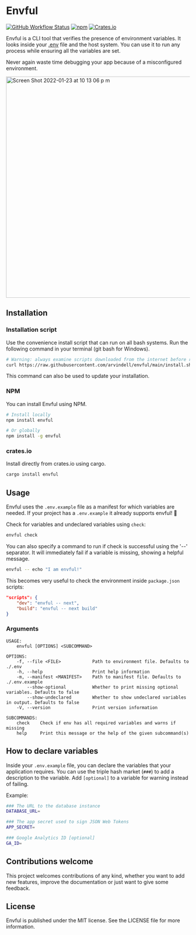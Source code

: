 # Envful

<a href="https://github.com/arvindell/envful/actions/workflows/build.yml"><img alt="GitHub Workflow Status" src="https://img.shields.io/github/workflow/status/arvindell/envful/build?style=flat-square"></a> <a href="https://www.npmjs.com/package/envful"><img alt="npm" src="https://img.shields.io/npm/v/envful?style=flat-square"></a> <a href="https://crates.io/crates/envful"><img alt="Crates.io" src="https://img.shields.io/crates/v/envful?style=flat-square"></a>

Envful is a CLI tool that verifies the presence of environment variables. It looks inside your [.env](https://www.npmjs.com/package/dotenv) file and the host system. You can use it to run any process while ensuring all the variables are set.

Never again waste time debugging your app because of a misconfigured environment.

<img width="605" alt="Screen Shot 2022-01-23 at 10 13 06 p m" src="https://user-images.githubusercontent.com/29064411/150721003-78752d65-9477-4ace-8987-db6e1cf8ea20.png">

## Installation

### Installation script

Use the convenience install script that can run on all bash systems. Run the following command in your terminal (git bash for Windows).

```bash
# Warning: always examine scripts downloaded from the internet before running them locally.
curl https://raw.githubusercontent.com/arvindell/envful/main/install.sh -o install.sh && bash install.sh
```

This command can also be used to update your installation.

### NPM

You can install Envful using NPM.

```bash
# Install locally
npm install envful

# Or globally
npm install -g envful
```

### crates.io

Install directly from crates.io using cargo.

```bash
cargo install envful
```

## Usage

Envful uses the `.env.example` file as a manifest for which variables are needed. If your project has a `.env.example` it already supports envful! 🚀

Check for variables and undeclared variables using `check`:

```bash
envful check
```

You can also specify a command to run if check is successful using the '--' separator. It will immediately fail if a variable is missing, showing a helpful message.

```bash
envful -- echo "I am envful!"
```

This becomes very useful to check the environment inside `package.json` scripts:

```json
"scripts": {
    "dev": "envful -- next",
    "build": "envful -- next build"
}
```

### Arguments

```
USAGE:
    envful [OPTIONS] <SUBCOMMAND>

OPTIONS:
    -f, --file <FILE>            Path to environment file. Defaults to ./.env
    -h, --help                   Print help information
    -m, --manifest <MANIFEST>    Path to manifest file. Defaults to ./.env.example
        --show-optional          Whether to print missing optional variables. Defaults to false
        --show-undeclared        Whether to show undeclared variables in output. Defaults to false
    -V, --version                Print version information

SUBCOMMANDS:
    check    Check if env has all required variables and warns if missing
    help     Print this message or the help of the given subcommand(s)
```

## How to declare variables

Inside your `.env.example` file, you can declare the variables that your application requires. You can use the triple hash market (`###`) to add a description to the variable. Add `[optional]` to a variable for warning instead of failing.

Example:

```bash
### The URL to the database instance
DATABASE_URL=

### The app secret used to sign JSON Web Tokens
APP_SECRET=

### Google Analytics ID [optional]
GA_ID=
```

## Contributions welcome

This project welcomes contributions of any kind, whether you want to add new features, improve the documentation or just want to give some feedback.

## License

Envful is published under the MIT license. See the LICENSE file for more information.
